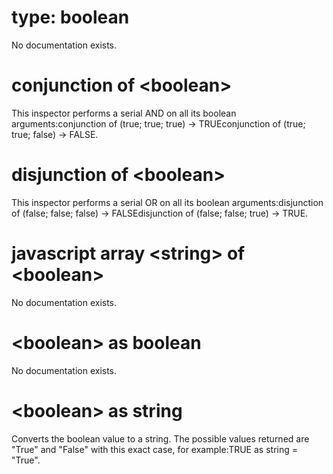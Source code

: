 # type: boolean

No documentation exists.

# conjunction of &lt;boolean&gt;

This inspector performs a serial AND on all its boolean arguments:conjunction of (true; true; true) -&gt; TRUEconjunction of (true; true; false) -&gt; FALSE.

# disjunction of &lt;boolean&gt;

This inspector performs a serial OR on all its boolean arguments:disjunction of (false; false; false) -&gt; FALSEdisjunction of (false; false; true) -&gt; TRUE.

# javascript array &lt;string&gt; of &lt;boolean&gt;

No documentation exists.

# &lt;boolean&gt; as boolean

No documentation exists.

# &lt;boolean&gt; as string

Converts the boolean value to a string. The possible values returned are &quot;True&quot; and &quot;False&quot; with this exact case, for example:TRUE as string = &quot;True&quot;.
